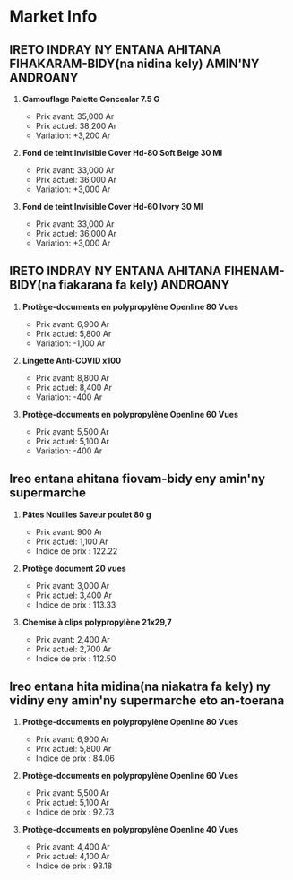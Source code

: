 # Market Info

## IRETO INDRAY NY ENTANA AHITANA FIHAKARAM-BIDY(na nidina kely) AMIN'NY ANDROANY

1. **Camouflage Palette Concealar 7.5 G**
   - Prix avant: 35,000 Ar
   - Prix actuel: 38,200 Ar
   - Variation: +3,200 Ar

2. **Fond de teint Invisible Cover Hd-80 Soft Beige 30 Ml**
   - Prix avant: 33,000 Ar
   - Prix actuel: 36,000 Ar
   - Variation: +3,000 Ar

3. **Fond de teint Invisible Cover Hd-60 Ivory 30 Ml**
   - Prix avant: 33,000 Ar
   - Prix actuel: 36,000 Ar
   - Variation: +3,000 Ar

## IRETO INDRAY NY ENTANA AHITANA FIHENAM-BIDY(na fiakarana fa kely) ANDROANY

1. **Protège-documents en polypropylène Openline 80 Vues**
   - Prix avant: 6,900 Ar
   - Prix actuel: 5,800 Ar
   - Variation: -1,100 Ar

2. **Lingette Anti-COVID x100**
   - Prix avant: 8,800 Ar
   - Prix actuel: 8,400 Ar
   - Variation: -400 Ar

3. **Protège-documents en polypropylène Openline 60 Vues**
   - Prix avant: 5,500 Ar
   - Prix actuel: 5,100 Ar
   - Variation: -400 Ar

## Ireo entana ahitana fiovam-bidy eny amin'ny supermarche

1. **Pâtes Nouilles Saveur poulet 80 g**
   - Prix avant: 900 Ar
   - Prix actuel: 1,100 Ar
   - Indice de prix : 122.22

2. **Protège document 20 vues**
   - Prix avant: 3,000 Ar
   - Prix actuel: 3,400 Ar
   - Indice de prix : 113.33

3. **Chemise à clips polypropylène 21x29,7**
   - Prix avant: 2,400 Ar
   - Prix actuel: 2,700 Ar
   - Indice de prix : 112.50

## Ireo entana hita midina(na niakatra fa kely) ny vidiny eny amin'ny supermarche eto an-toerana

1. **Protège-documents en polypropylène Openline 80 Vues**
   - Prix avant: 6,900 Ar
   - Prix actuel: 5,800 Ar
   - Indice de prix : 84.06

2. **Protège-documents en polypropylène Openline 60 Vues**
   - Prix avant: 5,500 Ar
   - Prix actuel: 5,100 Ar
   - Indice de prix : 92.73

3. **Protège-documents en polypropylène Openline 40 Vues**
   - Prix avant: 4,400 Ar
   - Prix actuel: 4,100 Ar
   - Indice de prix : 93.18

